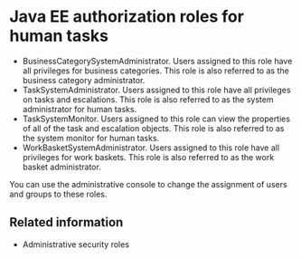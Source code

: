 <!-- image -->

# Java EE authorization roles for human tasks

- BusinessCategorySystemAdministrator. Users assigned to this role
have all privileges for business categories. This role is also referred
to as the business category administrator.
- TaskSystemAdministrator. Users assigned to this role have all
privileges on tasks and escalations. This role is also referred to
as the system administrator for human tasks.
- TaskSystemMonitor. Users assigned to this role can view the properties
of all of the task and escalation objects. This role is also referred
to as the system monitor for human tasks.
- WorkBasketSystemAdministrator. Users assigned to this role have
all privileges for work baskets. This role is also referred to as
the work basket administrator.

You can use the administrative console to change
the assignment of users and groups to these roles.

## Related information

- Administrative security roles